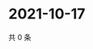 # 2021-10-17

共 0 条

<!-- BEGIN WEIBO -->
<!-- 最后更新时间 Sun Oct 17 2021 13:09:41 GMT+0800 (China Standard Time) -->

<!-- END WEIBO -->
